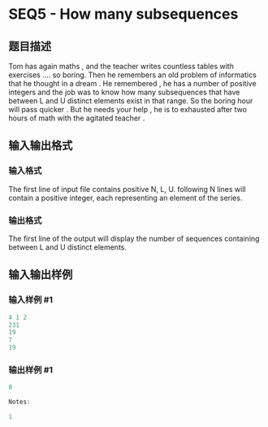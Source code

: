 # SEQ5 - How many subsequences

## 题目描述

 Tom has again maths , and the teacher writes countless tables with exercises .... so boring. Then he remembers an old problem of informatics that he thought in a dream . He remembered , he has a number of positive integers and the job was to know how many subsequences that have between L and U distinct elements exist in that range. So the boring hour will pass quicker . But he needs your help , he is to exhausted after two hours of math with the agitated teacher .

## 输入输出格式

### 输入格式

 The first line of input file contains positive N, L, U. following N lines will contain a positive integer, each representing an element of the series.

### 输出格式

 The first line of the output will display the number of sequences containing between L and U distinct elements.

## 输入输出样例

### 输入样例 #1

```cpp
4 1 2
231
19
7
19
```


### 输出样例 #1

```cpp
8

Notes:

1
```


